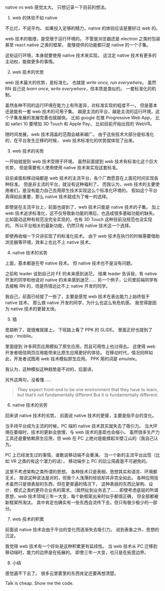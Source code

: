 native vs web 感觉太大。
只想记录一下目前的想法。

1. web 的体验不如 native

不比烂，不说平均。
如果投入足够的精力，native 的体验应该是要好过 web 的。

web 技术的极限，是受限于运行环境的。
不管是浏览器还是 electron 之类的包装甚至 react native 之类的框架，
能够提供的功能都只是 native 的一个子集。

这些运行环境，本身就要使用 native 技术来实现。
这注定 native 技术有更多的主动权，能做更多的事情。

2. web 技术的优势

web 技术最大的优势，是标准化。
也就是 _write once, run everywhere_。
虽然 RN 自己说 _learn once, write everywhere_，但本质是类似的。
一套标准化的机制。

虽然各种不同的运行环境在能力上有所差异，对标准实现的程度不一。
但是基本还是能有一套 web 技术的可用子集。
越是主流的平台，越是主流的运行环境，这个子集发展的发展完善也就越快。
比如 google 在推 Progressive Web App，
比如 safari 10 要增加 3D Touch 和 Apple Pay，
比如目前开始出现的 WebVR。

随时间发展，web 技术涵盖的范围会越来越广。
由于这些技术大部分是标准化的，在平台发生迁移的时候，
web 技术标准化的优势就体现了出来。

3. web 技术的劣势

一开始就提到 web 技术受限于环境。
虽然前面提到 web 技术有标准化这个巨大优势，
但是需要有人使用使用 native 技术来实现这套标准。

目前桌面和移动端都是 web 技术的主流平台，各个厂商愿意在上面花时间实现各种标准。
但是非主流的平台，就没有这种福利了。
而我认为，web 技术的主要使用者们，是没有能力自己去用原生技术实现这么个标准化环境的。
假如这个平台真得如此重要，那么 native 技术就成为了唯一的选择。

即使是在主流平台上，前面也提到了，web 技术只能是 native 技术的子集。
加上 web 技术追求标准化，这不仅导致新功能的滞后，也造成很多基础功能的缺失。
比如震动这种有规范没完全实现的，也有 3D Touch 这种目前没规范也没实现的。
所以平台相关的最新功能，仍然只有 native 技术这一个选择。

即使再收缩一下只讲实现了的标准化技术。
由于 web 技术在执行的时候需要借助浏览器等环境，效率上也比不上 native 技术。

4. native 技术的劣势

上面，基本都是在夸 native 技术。
但 native 技术也不是没有问题。

之前和 leader 说到自己对 FE 的未来感到迷茫。
结果 leader 告诉我，有 native 开发的同学和他说对 native 的未来感到迷茫……
另一个例子，公司里前端同学有去接触 RN 的，但是热情远比不上 native 开发的同学。

我自己，前面已经提了一些了，主要是感觉 web 技术在表达能力上始终低于 native 技术。
那么做 native 开发的同学，为什么也这么有危机感。
我觉得是因为 native 技术的更替太快。

5. 插

思路断了，就很难就接上。
下班路上看了 PPK 的 SLIDE。
里面正好也提到了 app／mobile。

里面提到
许多网页应用模拟了原生应用，而且可用性上也过得去。
这使得 web 开发者相信网页应用能带来比原生应用更好的体验。
在移动时代，情况同样如此，开发者试图用 web 技术模拟原生应用。
PPK 用的词是 _emulate_。

我认为，这种模拟这种趋势是不对的，后面讲。

另外这两句，没看懂……

> They expect front-end to be one environment that they have to learn, but that’s not fundamentally different
> But it is fundamentally different.

6. native 技术的劣势

回来讲 native 技术的劣势。
前面说 native 技术的更替，主要是指平台的变化。

当手持平台成为主流的时候，PC 端的 native 技术其实就失去了吸引力。
当大环境在萎缩时，技术的更新会放慢，与 web 技术的差距也会缩小。
虽然很多生产力工具还是要依赖原生应用，但 web 在 PC 上绝对是能撑起半壁江山的（我自己认为。

PC 上已经发生过的事情，谁敢说移动端不会重演。
当一个新的主流平台出现（比如 VR 之类的有这个潜力的话），
移动端步上 PC 的后尘简直是不可避免的。

这里不考虑架构之类所谓的思想。
各种技术只是表相，思想其实和语言、环境都无关。
按说这种说法是对的，但我个人浅薄的经验却并非完全如此。
各种应用技术虽然只是很表层的东西，但在更普遍的情况下，
这种表层的东西比架构、设计、模式之类的更符合业务的需求。（居然扯到业务去了……
即使考虑底层的所谓思想，web 技术领域三年一大变，每个新框架出来时似乎都很正确，
但全部都被新框架所淘汰。
其中肯定也确实有一些东西会流传下去，但只有极少极少的一部分。

7. web 技术的积累

前面说 native 技术会由于平台的变化而逐渐失去吸引力。
说到表象之外，思想的沉淀。

我觉得 web 技术有一个好处是这种积累更有延续性。
当 web 技术从 PC 迁移到移动端时，能力的边界是在拓展的。
即使三年一大变，也只是在拓宽边界。


8. 小结

感觉遍不下去了。
很多云里雾里的东西肯定还要再想清楚。

Talk is cheap. Show me the code.

